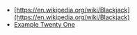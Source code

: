 * [https://en.wikipedia.org/wiki/Blackjack](https://en.wikipedia.org/wiki/Blackjack) 
* [Example Twenty One](https://www.youtube.com/watch?v=zuZqw12MrVI)
